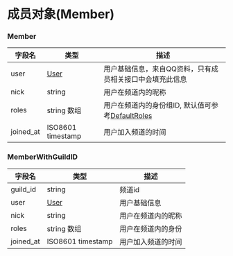 # 成员对象(Member)

### Member
| 字段名       | 类型              | 描述           |
| ------------ | ----------------- | ---------------|
| user         | [User](../user/model.md#user) | 用户基础信息，来自QQ资料，只有成员相关接口中会填充此信息 |
| nick         | string                         | 用户在频道内的昵称   |
| roles        | string 数组                    | 用户在频道内的身份组ID, 默认值可参考[DefaultRoles](../guild/role_model.md#DefaultRoles) |
| joined_at    | ISO8601 timestamp             | 用户加入频道的时间   |

### MemberWithGuildID
| 字段名       | 类型              | 描述           |
| ------------ | ----------------- | ---------------|
| guild_id     | string                         | 频道id              |
| user         | [User](../user/model.md#user) | 用户基础信息         |
| nick         | string                         | 用户在频道内的昵称   |
| roles        | string 数组                    | 用户在频道内的身份   |
| joined_at    | ISO8601 timestamp             | 用户加入频道的时间   |
